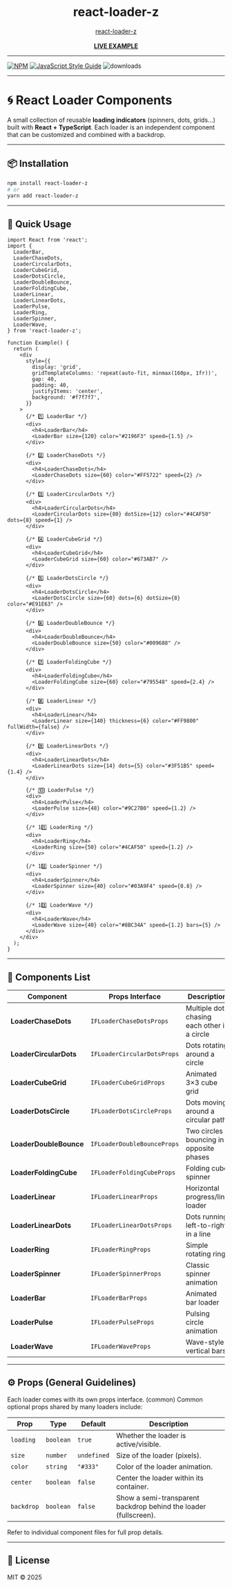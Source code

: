 <div align="center">
  <h1>react-loader-z</h1>
  <a href="https://www.npmjs.com/package/react-loader-z">react-loader-z</a>
  <br />
  <br />
  <b><a href="https://codesandbox.io/p/sandbox/f7d77y">LIVE EXAMPLE</a></b>
</div>

---

[![NPM](https://img.shields.io/npm/v/react-loader-z.svg)](https://www.npmjs.com/package/react-loader-z)
[![JavaScript Style Guide](https://img.shields.io/badge/code_style-standard-brightgreen.svg)](https://standardjs.com)
![downloads](https://img.shields.io/npm/dt/react-loader-z.svg)

---

# 🌀 React Loader Components

A small collection of reusable **loading indicators** (spinners, dots, grids…) built with **React + TypeScript**.
Each loader is an independent component that can be customized and combined with a backdrop.

---

## 📦 Installation

```bash
npm install react-loader-z
# or
yarn add react-loader-z
```

---

## 🚀 Quick Usage

```tsx
import React from 'react';
import {
  LoaderBar,
  LoaderChaseDots,
  LoaderCircularDots,
  LoaderCubeGrid,
  LoaderDotsCircle,
  LoaderDoubleBounce,
  LoaderFoldingCube,
  LoaderLinear,
  LoaderLinearDots,
  LoaderPulse,
  LoaderRing,
  LoaderSpinner,
  LoaderWave,
} from 'react-loader-z';

function Example() {
  return (
    <div
      style={{
        display: 'grid',
        gridTemplateColumns: 'repeat(auto-fit, minmax(160px, 1fr))',
        gap: 40,
        padding: 40,
        justifyItems: 'center',
        background: '#f7f7f7',
      }}
    >
      {/* 1️⃣ LoaderBar */}
      <div>
        <h4>LoaderBar</h4>
        <LoaderBar size={120} color="#2196F3" speed={1.5} />
      </div>

      {/* 2️⃣ LoaderChaseDots */}
      <div>
        <h4>LoaderChaseDots</h4>
        <LoaderChaseDots size={60} color="#FF5722" speed={2} />
      </div>

      {/* 3️⃣ LoaderCircularDots */}
      <div>
        <h4>LoaderCircularDots</h4>
        <LoaderCircularDots size={80} dotSize={12} color="#4CAF50" dots={8} speed={1} />
      </div>

      {/* 4️⃣ LoaderCubeGrid */}
      <div>
        <h4>LoaderCubeGrid</h4>
        <LoaderCubeGrid size={60} color="#673AB7" />
      </div>

      {/* 5️⃣ LoaderDotsCircle */}
      <div>
        <h4>LoaderDotsCircle</h4>
        <LoaderDotsCircle size={60} dots={6} dotSize={8} color="#E91E63" />
      </div>

      {/* 6️⃣ LoaderDoubleBounce */}
      <div>
        <h4>LoaderDoubleBounce</h4>
        <LoaderDoubleBounce size={50} color="#009688" />
      </div>

      {/* 7️⃣ LoaderFoldingCube */}
      <div>
        <h4>LoaderFoldingCube</h4>
        <LoaderFoldingCube size={60} color="#795548" speed={2.4} />
      </div>

      {/* 8️⃣ LoaderLinear */}
      <div>
        <h4>LoaderLinear</h4>
        <LoaderLinear size={140} thickness={6} color="#FF9800" fullWidth={false} />
      </div>

      {/* 9️⃣ LoaderLinearDots */}
      <div>
        <h4>LoaderLinearDots</h4>
        <LoaderLinearDots size={14} dots={5} color="#3F51B5" speed={1.4} />
      </div>

      {/* 🔟 LoaderPulse */}
      <div>
        <h4>LoaderPulse</h4>
        <LoaderPulse size={48} color="#9C27B0" speed={1.2} />
      </div>

      {/* 11️⃣ LoaderRing */}
      <div>
        <h4>LoaderRing</h4>
        <LoaderRing size={50} color="#4CAF50" speed={1.2} />
      </div>

      {/* 12️⃣ LoaderSpinner */}
      <div>
        <h4>LoaderSpinner</h4>
        <LoaderSpinner size={40} color="#03A9F4" speed={0.8} />
      </div>

      {/* 13️⃣ LoaderWave */}
      <div>
        <h4>LoaderWave</h4>
        <LoaderWave size={40} color="#8BC34A" speed={1.2} bars={5} />
      </div>
    </div>
  );
}
```

---

## 🧩 Components List

| Component              | Props Interface             | Description                                        |
| ---------------------- | --------------------------- | -------------------------------------------------- |
| **LoaderChaseDots**    | `IFLoaderChaseDotsProps`    | Multiple dots chasing each other in a circle       |
| **LoaderCircularDots** | `IFLoaderCircularDotsProps` | Dots rotating around a circle                      |
| **LoaderCubeGrid**     | `IFLoaderCubeGridProps`     | Animated 3×3 cube grid                             |
| **LoaderDotsCircle**   | `IFLoaderDotsCircleProps`   | Dots moving around a circular path                 |
| **LoaderDoubleBounce** | `IFLoaderDoubleBounceProps` | Two circles bouncing in opposite phases            |
| **LoaderFoldingCube**  | `IFLoaderFoldingCubeProps`  | Folding cube spinner                               |
| **LoaderLinear**       | `IFLoaderLinearProps`       | Horizontal progress/line loader                    |
| **LoaderLinearDots**   | `IFLoaderLinearDotsProps`   | Dots running left-to-right in a line               |
| **LoaderRing**         | `IFLoaderRingProps`         | Simple rotating ring                               |
| **LoaderSpinner**      | `IFLoaderSpinnerProps`      | Classic spinner animation                          |
| **LoaderBar**          | `IFLoaderBarProps`          | Animated bar loader                                |
| **LoaderPulse**        | `IFLoaderPulseProps`        | Pulsing circle animation                           |
| **LoaderWave**         | `IFLoaderWaveProps`         | Wave-style vertical bars                           |
---

## ⚙️ Props (General Guidelines)

Each loader comes with its own props interface. (common)
Common optional props shared by many loaders include:

| Prop       | Type      | Default     | Description                                                        |
|------------|-----------|-------------|--------------------------------------------------------------------|
| `loading`  | `boolean` | `true`      | Whether the loader is active/visible.                              |
| `size`     | `number`  | `undefined` | Size of the loader (pixels).                                       |
| `color`    | `string`  | `"#333"`  | Color of the loader animation.                                     |
| `center`   | `boolean` | `false`     | Center the loader within its container.                            |
| `backdrop` | `boolean` | `false`     | Show a semi-transparent backdrop behind the loader (fullscreen).   |

Refer to individual component files for full prop details.

---

## 📝 License
MIT © 2025
